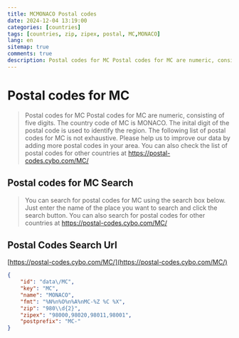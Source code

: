 ```yaml
---
title: MCMONACO Postal codes 
date: 2024-12-04 13:19:00
categories: [countries]
tags: [countries, zip, zipex, postal, MC,MONACO]
lang: en
sitemap: true
comments: true
description: Postal codes for MC Postal codes for MC are numeric, consisting of five digits. The country code of MC is MONACO. The inital digit of the postal code is used to identify the region. The following list of postal codes for MC is not exhaustive. Please help us to improve our data by adding more postal codes in your area. You can also check the list of postal codes for other countries at https://postal-codes.cybo.com/MC/
---
```


# Postal codes for MC
> Postal codes for MC Postal codes for MC are numeric, consisting of five digits. The country code of MC is MONACO. The inital digit of the postal code is used to identify the region. The following list of postal codes for MC is not exhaustive. Please help us to improve our data by adding more postal codes in your area. You can also check the list of postal codes for other countries at https://postal-codes.cybo.com/MC/

## Postal codes for MC Search 
> You can search for postal codes for MC using the search box below. Just enter the name of the place you want to search and click the search button. You can also search for postal codes for other countries at https://postal-codes.cybo.com/MC/

## Postal Codes Search Url

[https://postal-codes.cybo.com/MC/](https://postal-codes.cybo.com/MC/)
```json
{
    "id": "data\/MC",
    "key": "MC",
    "name": "MONACO",
    "fmt": "%N%n%O%n%A%nMC-%Z %C %X",
    "zip": "980\\d{2}",
    "zipex": "98000,98020,98011,98001",
    "postprefix": "MC-"
}
```
